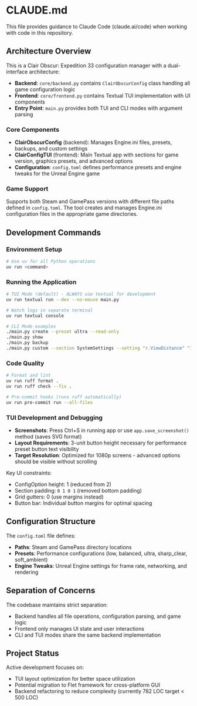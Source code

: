 # CLAUDE.md

This file provides guidance to Claude Code (claude.ai/code) when working with code in this repository.

## Architecture Overview

This is a Clair Obscur: Expedition 33 configuration manager with a dual-interface architecture:
- **Backend**: `core/backend.py` contains `ClairObscurConfig` class handling all game configuration logic
- **Frontend**: `core/frontend.py` contains Textual TUI implementation with UI components
- **Entry Point**: `main.py` provides both TUI and CLI modes with argument parsing

### Core Components

- **ClairObscurConfig** (backend): Manages Engine.ini files, presets, backups, and custom settings
- **ClairConfigTUI** (frontend): Main Textual app with sections for game version, graphics presets, and advanced options
- **Configuration**: `config.toml` defines performance presets and engine tweaks for the Unreal Engine game

### Game Support

Supports both Steam and GamePass versions with different file paths defined in `config.toml`. The tool creates and manages Engine.ini configuration files in the appropriate game directories.

## Development Commands

### Environment Setup
```bash
# Use uv for all Python operations
uv run <command>
```

### Running the Application
```bash
# TUI Mode (default) - ALWAYS use textual for development
uv run textual run --dev --no-mouse main.py

# Watch logs in separate terminal
uv run textual console

# CLI Mode examples
./main.py create --preset ultra --read-only
./main.py show
./main.py backup
./main.py custom --section SystemSettings --setting "r.ViewDistance" "1.5"
```

### Code Quality
```bash
# Format and lint
uv run ruff format .
uv run ruff check --fix .

# Pre-commit hooks (runs ruff automatically)
uv run pre-commit run --all-files
```

### TUI Development and Debugging

- **Screenshots**: Press Ctrl+S in running app or use `app.save_screenshot()` method (saves SVG format)
- **Layout Requirements**: 3-unit button height necessary for performance preset button text visibility
- **Target Resolution**: Optimized for 1080p screens - advanced options should be visible without scrolling

Key UI constraints:
- ConfigOption height: 1 (reduced from 2)
- Section padding: `0 1 0 1` (removed bottom padding)  
- Grid gutters: 0 (use margins instead)
- Button bar: Individual button margins for optimal spacing

## Configuration Structure

The `config.toml` file defines:
- **Paths**: Steam and GamePass directory locations
- **Presets**: Performance configurations (low, balanced, ultra, sharp_clear, soft_ambient)
- **Engine Tweaks**: Unreal Engine settings for frame rate, networking, and rendering

## Separation of Concerns

The codebase maintains strict separation:
- Backend handles all file operations, configuration parsing, and game logic
- Frontend only manages UI state and user interactions
- CLI and TUI modes share the same backend implementation

## Project Status

Active development focuses on:
- TUI layout optimization for better space utilization
- Potential migration to Flet framework for cross-platform GUI
- Backend refactoring to reduce complexity (currently 782 LOC target < 500 LOC)